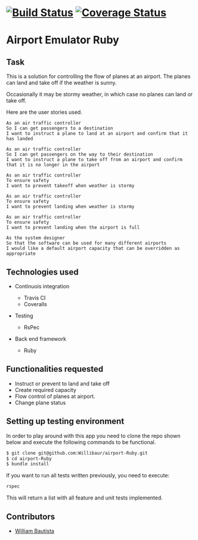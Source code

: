 [![Build Status](https://travis-ci.org/Willibaur/airport-Ruby.svg?branch=master)](https://travis-ci.org/Willibaur/airport-Ruby) [![Coverage Status](https://coveralls.io/repos/github/Willibaur/airport-Ruby/badge.svg?branch=master)](https://coveralls.io/github/Willibaur/airport-Ruby?branch=master)
=================

Airport Emulator Ruby
=================

Task
-----

This is a solution for controlling the flow of planes at an airport. The planes can land and take off if the weather is sunny.

Occasionally it may be stormy weather, in which case no planes can land or take off.  

Here are the user stories used.

```
As an air traffic controller
So I can get passengers to a destination
I want to instruct a plane to land at an airport and confirm that it has landed

As an air traffic controller
So I can get passengers on the way to their destination
I want to instruct a plane to take off from an airport and confirm that it is no longer in the airport

As an air traffic controller
To ensure safety
I want to prevent takeoff when weather is stormy

As an air traffic controller
To ensure safety
I want to prevent landing when weather is stormy

As an air traffic controller
To ensure safety
I want to prevent landing when the airport is full

As the system designer
So that the software can be used for many different airports
I would like a default airport capacity that can be overridden as appropriate
```

Technologies used
-----------------

* Continuois integration
  * Travis CI
  * Coveralls

* Testing
  * RsPec

* Back end framework
  * Ruby


Functionalities requested
-------------------------

- Instruct or prevent to land and take off
- Create required capacity
- Flow control of planes at airport.
- Change plane status

Setting up testing environment
------------------------------

In order to play around with this app you need to clone the repo shown below and
execute the following commands to be functional.

```sh
$ git clone git@github.com:Willibaur/airport-Ruby.git
$ cd airport-Ruby
$ bundle install
```

If you want to run all tests written previously, you need to execute:

```sh
rspec
```

This will return a list with all feature and unit tests implemented.



Contributors
------------

* [William Bautista](https://github.com/Willibaur)
